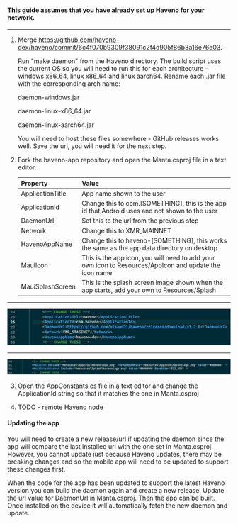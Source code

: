 ﻿#### This guide assumes that you have already set up Haveno for your network.
***********************************************

1.  Merge https://github.com/haveno-dex/haveno/commit/6c4f070b9309f38091c2f4d905f86b3a16e76e03.

    Run "make daemon" from the Haveno directory. The build script uses the current OS so you will need to run this for each architecture - windows x86_64, linux x86_64 and linux aarch64. Rename each .jar file with the corresponding arch name:

    daemon-windows.jar 

    daemon-linux-x86_64.jar

    daemon-linux-aarch64.jar

    You will need to host these files somewhere - GitHub releases works well. Save the url, you will need it for the next step.

2. Fork the haveno-app repository and open the Manta.csproj file in a text editor.

    | Property              | Value                                 
    |-----------------------|---------------------------------------
    | ApplicationTitle      | App name shown to the user
    | ApplicationId         | Change this to com.[SOMETHING], this is the app id that Android uses and not shown to the user
    | DaemonUrl             | Set this to the url from the previous step
    | Network               | Change this to XMR_MAINNET
    | HavenoAppName         | Change this to haveno-[SOMETHING], this works the same as the app data directory on desktop
    | MauiIcon              | This is the app icon, you will need to add your own icon to Resources/AppIcon and update the icon name
    | MauiSplashScreen      | This is the splash screen image shown when the app starts, add your own to Resources/Splash

***********************************************

![alt text](https://github.com/atsamd21/Haveno-app/blob/master/AppImages/CHANGETHESE1.png "Change these 1")

***********************************************

![alt text](https://github.com/atsamd21/Haveno-app/blob/master/AppImages/CHANGETHESE2.png "Change these 2")


3. Open the AppConstants.cs file in a text editor and change the ApplicationId string so that it matches the one in Manta.csproj

4. TODO - remote Haveno node

#### Updating the app

You will need to create a new release/url if updating the daemon since the app will compare the last installed url with the one set in Manta.csproj. However, you cannot update just because Haveno updates, there may be breaking changes and so the mobile app will need to be updated to support these changes first.

When the code for the app has been updated to support the latest Haveno version you can build the daemon again and create a new release. Update the url value for DaemonUrl in Manta.csproj. Then the app can be built. Once installed on the device it will automatically fetch the new daemon and update.